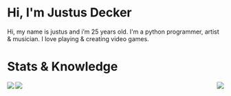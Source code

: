 # Hi, I'm Justus Decker

Hi, my name is justus and i’m 25 years old. 
I'm a python programmer, artist & musician.
I love playing & creating video games.

# Stats & Knowledge

<img align="right" src="https://github-readme-stats.vercel.app/api?username=justusdecker&show_icons=true&theme=gotham">

<img align="left" src="https://github-readme-stats.vercel.app/api/top-langs/?username=justusdecker&langs_count=15&theme=gotham&layout=compact">


<img src="https://github-readme-stats.vercel.app/api/pin/?username=justusdecker&repo=pygame-engine&theme=gotham">
